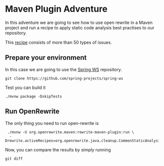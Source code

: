 # Maven Plugin Adventure

In this adventure we are going to see how to use open rewrite in a Maven project
and run a recipe to apply static code analysis best practises to our repository.

This [recipe](https://docs.openrewrite.org/recipes/java/cleanup/commonstaticanalysis) 
consists of more than 50 types of issues.

## Prepare your environment

In this case we are going to use the [Spring WS](https://github.com/spring-projects/spring-ws)
repository. 

```
git clone https://github.com/spring-projects/spring-ws
```

Test you can build it

```
./mvnw package -DskipTests
```

## Run OpenRewrite

The only thing you need to run open-rewrite is 

```
 ./mvnw -U org.openrewrite.maven:rewrite-maven-plugin:run \
  -Drewrite.activeRecipes=org.openrewrite.java.cleanup.CommonStaticAnalysis
```

Now, you can compare the results by simply running 

```
git diff
```

